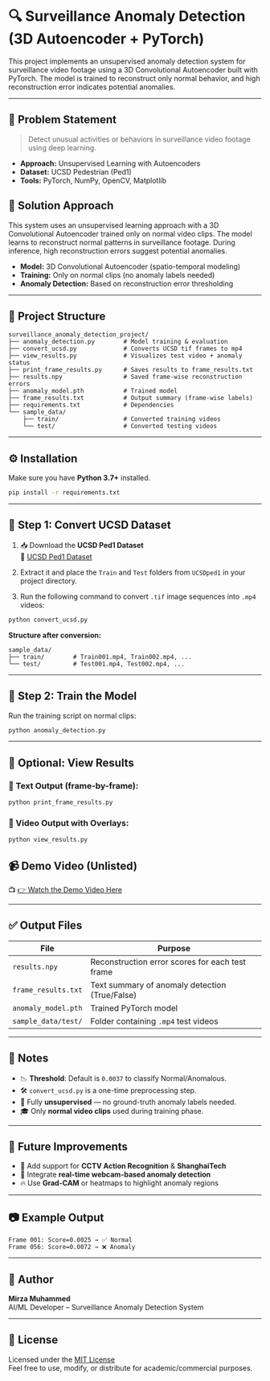 # 🔍 Surveillance Anomaly Detection (3D Autoencoder + PyTorch)

This project implements an unsupervised anomaly detection system for surveillance video footage using a 3D Convolutional Autoencoder built with PyTorch. The model is trained to reconstruct only normal behavior, and high reconstruction error indicates potential anomalies.

---

## 🧠 Problem Statement

> Detect unusual activities or behaviors in surveillance video footage using deep learning.

- **Approach:** Unsupervised Learning with Autoencoders  
- **Dataset:** UCSD Pedestrian (Ped1)  
- **Tools:** PyTorch, NumPy, OpenCV, Matplotlib  

## 🧠 Solution Approach

This system uses an unsupervised learning approach with a 3D Convolutional Autoencoder trained only on normal video clips. The model learns to reconstruct normal patterns in surveillance footage. During inference, high reconstruction errors suggest potential anomalies.

- **Model:** 3D Convolutional Autoencoder (spatio-temporal modeling)
- **Training:** Only on normal clips (no anomaly labels needed)
- **Anomaly Detection:** Based on reconstruction error thresholding

---

## 📁 Project Structure

```
surveillance_anomaly_detection_project/
├── anomaly_detection.py        # Model training & evaluation
├── convert_ucsd.py             # Converts UCSD tif frames to mp4
├── view_results.py             # Visualizes test video + anomaly status
├── print_frame_results.py      # Saves results to frame_results.txt
├── results.npy                 # Saved frame-wise reconstruction errors
├── anomaly_model.pth           # Trained model
├── frame_results.txt           # Output summary (frame-wise labels)
├── requirements.txt            # Dependencies
└── sample_data/
    ├── train/                  # Converted training videos
    └── test/                   # Converted testing videos
```

---

## ⚙️ Installation

Make sure you have **Python 3.7+** installed.

```bash
pip install -r requirements.txt
```

---

## 🔄 Step 1: Convert UCSD Dataset

1. 📥 Download the **UCSD Ped1 Dataset**  
   🔗 [UCSD Ped1 Dataset](http://www.svcl.ucsd.edu/projects/anomaly/dataset.html)

2. Extract it and place the `Train` and `Test` folders from `UCSDped1` in your project directory.

3. Run the following command to convert `.tif` image sequences into `.mp4` videos:

```bash
python convert_ucsd.py
```

**Structure after conversion:**

```
sample_data/
├── train/        # Train001.mp4, Train002.mp4, ...
└── test/         # Test001.mp4, Test002.mp4, ...
```

---

## 🧠 Step 2: Train the Model

Run the training script on normal clips:

```bash
python anomaly_detection.py
```

---

## 📄 Optional: View Results

### 📝 Text Output (frame-by-frame):

```bash
python print_frame_results.py
```

### 🎥 Video Output with Overlays:

```bash
python view_results.py
```
## 📹 Demo Video (Unlisted)

📺 [👉 Watch the Demo Video Here](https://youtu.be/JSQ_Y81evwg)

---

## ✅ Output Files

| File                 | Purpose                                                  |
|----------------------|----------------------------------------------------------|
| `results.npy`        | Reconstruction error scores for each test frame          |
| `frame_results.txt`  | Text summary of anomaly detection (True/False)           |
| `anomaly_model.pth`  | Trained PyTorch model                                    |
| `sample_data/test/`  | Folder containing `.mp4` test videos                     |

---

## 📌 Notes

- 📉 **Threshold**: Default is `0.0037` to classify Normal/Anomalous.
- 🛠 `convert_ucsd.py` is a one-time preprocessing step.
- 🤖 Fully **unsupervised** — no ground-truth anomaly labels needed.
- 🎓 Only **normal video clips** used during training phase.

---

## 🚀 Future Improvements

- 🔄 Add support for **CCTV Action Recognition** & **ShanghaiTech**
- 📡 Integrate **real-time webcam-based anomaly detection**
- 🔥 Use **Grad-CAM** or heatmaps to highlight anomaly regions

---

## 📷 Example Output

```
Frame 001: Score=0.0025 → ✅ Normal  
Frame 056: Score=0.0072 → ❌ Anomaly
```

---

## 👤 Author

**Mirza Muhammed**  
AI/ML Developer – Surveillance Anomaly Detection System

---

## 📜 License

Licensed under the [MIT License](https://opensource.org/licenses/MIT)  
Feel free to use, modify, or distribute for academic/commercial purposes.
